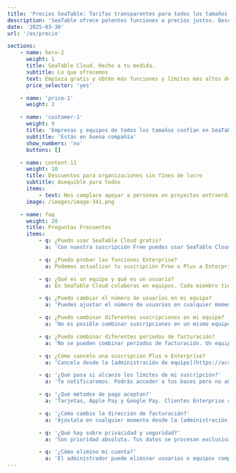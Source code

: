 ```yaml
---
title: 'Precios SeaTable: Tarifas transparentes para todos los tamaños de equipo'
description: 'SeaTable ofrece potentes funciones a precios justos. Descubra nuestras diferentes tarifas y encuentre la solución óptima para su gestión de datos.'
date: '2025-03-30'
url: '/es/precio'

sections:
    - name: hero-2
      weight: 1
      title: SeaTable Cloud. Hecho a tu medida.
      subtitle: Lo que ofrecemos
      text: Empieza gratis y obtén más funciones y límites más altos desde 7€ por usuario al mes cuando lo necesites
      price_selector: 'yes'

    - name: 'price-1'
      weight: 2

    - name: 'customer-1'
      weight: 9
      title: 'Empresas y equipos de todos los tamaños confían en SeaTable en todo el mundo'
      subtitle: 'Estás en buena compañía'
      show_numbers: 'no'
      buttons: []

    - name: content-11
      weight: 10
      title: Descuentos para organizaciones sin fines de lucro
      subtitle: Asequible para todos
      items:
          - text: Nos complace apoyar a personas en proyectos extraordinarios. Las organizaciones sin fines de lucro y las instituciones educativas reciben un 50% de descuento. En casos excepcionales, las asociaciones locales pueden obtener hasta un 75% de descuento en las suscripciones de SeaTable Plus y SeaTable Enterprise. Envíenos [su solicitud de descuento a través de la administración del equipo](https://seatable.io/docs/abo-abrechnung/rabatte-fuer-oeffentliche-non-profit-oder-bildungseinrichtungen/).
      image: /images/image-341.png

    - name: faq
      weight: 20
      title: Preguntas Frecuentes
      items:
          - q: ¿Puedo usar SeaTable Cloud gratis?
            a: 'Con nuestra suscripción Free puedes usar SeaTable Cloud permanentemente con hasta 25 usuarios sin costo. Al registrarte, activas esta suscripción.<br><br>Si los límites o funciones de la suscripción Free son insuficientes, puedes actualizar en cualquier momento a la suscripción de pago Plus o Enterprise con mayores límites y funciones extendidas.'

          - q: ¿Puedo probar las funciones Enterprise?
            a: Podemos actualizar tu suscripción Free o Plus a Enterprise por tiempo limitado sin costo. [Envía una solicitud a través de la administración de equipo](https://account.seatable.io/).

          - q: ¿Qué es un equipo y qué es un usuario?
            a: En SeaTable Cloud colaboras en equipos. Cada miembro tiene una cuenta de usuario (un equipo puede tener solo un miembro).<br><br>Al registrarte se crea un equipo donde eres el administrador. Puedes agregar más usuarios y asignar otros administradores.<br><br>Los usuarios se identifican por email y solo pueden estar en un equipo.

          - q: ¿Puedo cambiar el número de usuarios en mi equipo?
            a: 'Puedes ajustar el número de usuarios en cualquier momento.<br><br>En los planes Free, Plus y Enterprise hazlo desde la [administración de equipo](https://account.seatable.io/). Para SeaTable Dedicated contacta a tu representante.<br><br>El plan Free limita a 25 usuarios. Plus, Enterprise y Dedicated no tienen límite.'

          - q: ¿Puedo combinar diferentes suscripciones en mi equipo?
            a: 'No es posible combinar suscripciones en un mismo equipo.<br><br>Pero puedes distribuir usuarios en varios equipos con diferentes suscripciones.'

          - q: ¿Puedo combinar diferentes períodos de facturación?
            a: 'No se pueden combinar períodos de facturación. Un equipo se factura completamente mensual o anual.<br><br>El pago anual ofrece un 20% de descuento.'

          - q: ¿Cómo cancelo una suscripción Plus o Enterprise?
            a: 'Cancela desde la [administración de equipo](https://account.seatable.io/). Podrás usar las funciones hasta el final del período.<br><br>Luego volverás al plan Free, que podría limitar tu acceso a solo lectura.'

          - q: '¿Qué pasa si alcanzo los límites de mi suscripción?'
            a: 'Te notificaremos. Podrás acceder a tus bases pero no añadir filas ni archivos.'

          - q: '¿Qué métodos de pago aceptan?'
            a: 'Tarjetas, Apple Pay y Google Pay. Clientes Enterprise con pago anual y 10+ usuarios pueden pagar por transferencia.'

          - q: '¿Cómo cambio la dirección de facturación?'
            a: 'Ajústala en cualquier momento desde la [administración de equipo](https://account.seatable.io/).<br><br>No se pueden modificar facturas emitidas.'

          - q: '¿Qué hay sobre privacidad y seguridad?'
            a: 'Son prioridad absoluta. Tus datos se procesan exclusivamente en centros de datos alemanes con monitoreo continuo. Más detalles en [Privacidad]({{< relref "pages/legal/data-privacy" >}}) y [Seguridad]({{< relref "pages/legal/security" >}}).'

          - q: '¿Cómo elimino mi cuenta?'
            a: 'El administrador puede eliminar usuarios o equipos completos desde la [administración](http://https.//account.seatable.io). Si eres el único usuario, eres administrador.<br><br>Lamentamos que dejes SeaTable. [Comparte tus razones]({{< relref "pages/contact" >}}).<br><br>Los [Términos de Servicio]({{< relref "pages/legal/terms-of-service" >}}) detallan el tratamiento de datos tras la eliminación.'
---
```

